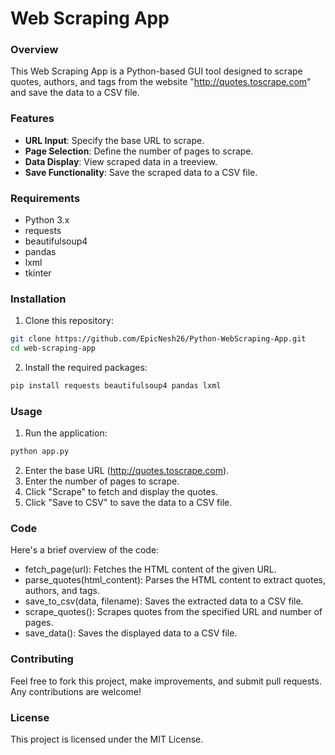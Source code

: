 # Web Scraping App

### Overview
This Web Scraping App is a Python-based GUI tool designed to scrape quotes, authors, and tags from the website "http://quotes.toscrape.com" and save the data to a CSV file.

### Features
- **URL Input**: Specify the base URL to scrape.
- **Page Selection**: Define the number of pages to scrape.
- **Data Display**: View scraped data in a treeview.
- **Save Functionality**: Save the scraped data to a CSV file.

### Requirements
- Python 3.x
- requests
- beautifulsoup4
- pandas
- lxml
- tkinter

### Installation
1. Clone this repository:
```sh
git clone https://github.com/EpicNesh26/Python-WebScraping-App.git
cd web-scraping-app
```
2. Install the required packages:
```sh
pip install requests beautifulsoup4 pandas lxml
```

### Usage
1. Run the application:
```sh
python app.py
```
2. Enter the base URL (http://quotes.toscrape.com).
3. Enter the number of pages to scrape.
4. Click "Scrape" to fetch and display the quotes.
5. Click "Save to CSV" to save the data to a CSV file.

### Code
Here's a brief overview of the code:

- fetch_page(url): Fetches the HTML content of the given URL.
- parse_quotes(html_content): Parses the HTML content to extract quotes, authors, and tags.
- save_to_csv(data, filename): Saves the extracted data to a CSV file.
- scrape_quotes(): Scrapes quotes from the specified URL and number of pages.
- save_data(): Saves the displayed data to a CSV file.

### Contributing
Feel free to fork this project, make improvements, and submit pull requests. Any contributions are welcome!

### License
This project is licensed under the MIT License.
